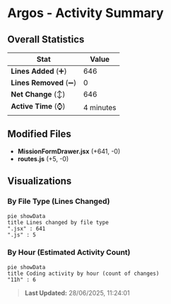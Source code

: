 # Argos - Activity Summary 

## Overall Statistics

| Stat                   | Value                                                             |
| ---------------------- | ----------------------------------------------------------------- |
| **Lines Added** (➕)   | 646                                          |
| **Lines Removed** (➖) | 0                                        |
| **Net Change** (↕)    | 646                |
| **Active Time** (⌚)   | 4 minutes |


## Modified Files
- **MissionFormDrawer.jsx** (+641, -0)
- **routes.js** (+5, -0)

## Visualizations

### By File Type (Lines Changed)

```mermaid
pie showData
title Lines changed by file type
".jsx" : 641
".js" : 5
```

### By Hour (Estimated Activity Count)

```mermaid
pie showData
title Coding activity by hour (count of changes)
"11h" : 6
```


> **Last Updated:** 28/06/2025, 11:24:01